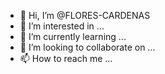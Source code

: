 - 👋 Hi, I’m @FLORES-CARDENAS
- 👀 I’m interested in ...
- 🌱 I’m currently learning ...
- 💞️ I’m looking to collaborate on ...
- 📫 How to reach me ...

<!---
FLORES-CARDENAS/FLORES-CARDENAS is a ✨ special ✨ repository because its `README.md` (this file) appears on your GitHub profile.
You can click the Preview link to take a look at your changes.
--->
